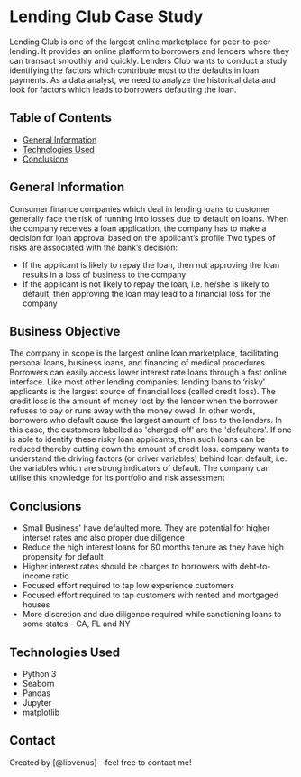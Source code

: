 # Lending Club Case Study
Lending Club is one of the largest online marketplace for peer-to-peer lending. It provides an online platform to borrowers and lenders where they can transact smoothly and quickly. Lenders Club wants to conduct a study identifying the factors which contribute most to the defaults in loan payments. As a data analyst, we need to analyze the historical data and look for factors which leads to borrowers defaulting the loan.


## Table of Contents
* [General Information](#general-information)
* [Technologies Used](#technologies-used)
* [Conclusions](#conclusions)

## General Information
Consumer finance companies which deal in lending loans to customer generally face the risk of running into losses due to default on loans. When the company receives a loan application, the company has to make a decision for loan approval based on the applicant’s profile
Two types of risks are associated with the bank’s decision:
- If the applicant is likely to repay the loan, then not approving the loan results in a loss of business to the company
- If the applicant is not likely to repay the loan, i.e. he/she is likely to default, then approving the loan may lead to a financial loss for the company 

## Business Objective
The company in scope is the largest online loan marketplace, facilitating personal loans, business loans, and financing of medical procedures. Borrowers can easily access lower interest rate loans through a fast online interface. 
Like most other lending companies, lending loans to ‘risky’ applicants is the largest source of financial loss (called credit loss). The credit loss is the amount of money lost by the lender when the borrower refuses to pay or runs away with the money owed. In other words, borrowers who default cause the largest amount of loss to the lenders. In this case, the customers labelled as 'charged-off' are the 'defaulters'. 
If one is able to identify these risky loan applicants, then such loans can be reduced thereby cutting down the amount of credit loss. company wants to understand the driving factors (or driver variables) behind loan default, i.e. the variables which are strong indicators of default.  The company can utilise this knowledge for its portfolio and risk assessment


## Conclusions
- Small Business' have defaulted more. They are potential for higher interset rates and also proper due diligence
- Reduce the high interest loans for 60 months tenure as they have high propensity for default
- Higher interest rates should be charges to borrowers with debt-to-income ratio
- Focused effort required to tap low experience customers
- Focused effort required to tap customers with rented and mortgaged houses
- More discretion and due diligence required while sanctioning loans to some states - CA, FL and NY

## Technologies Used
- Python 3
- Seaborn
- Pandas
- Jupyter
- matplotlib

## Contact
Created by [@libvenus]  - feel free to contact me!

